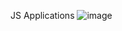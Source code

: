 JS Applications
![image](https://user-images.githubusercontent.com/103639205/192743306-afcbf06e-48e0-453b-9eeb-1469d594d8ac.png)
